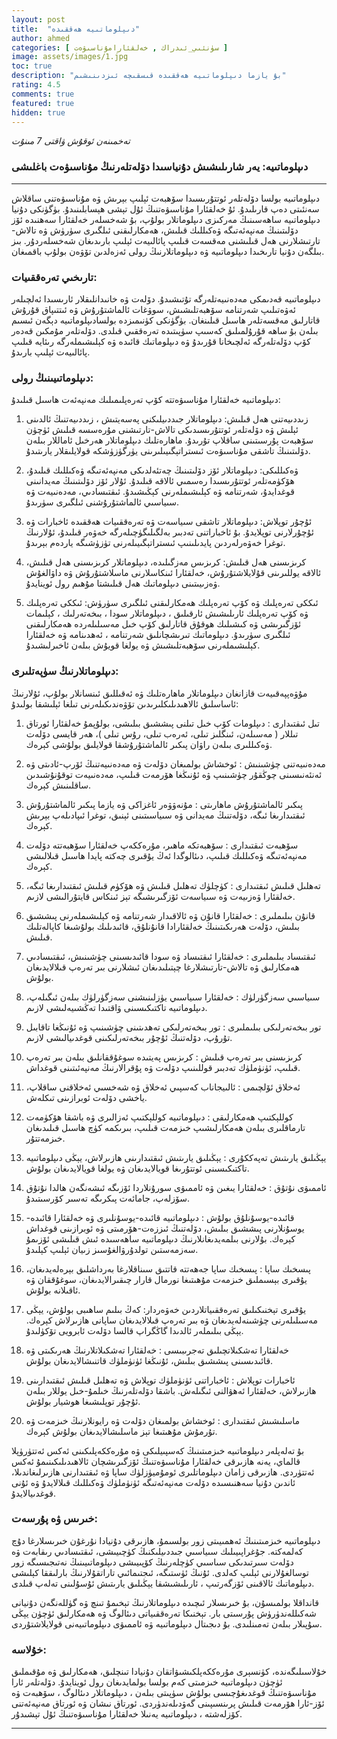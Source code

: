 ```yaml
---
layout: post
title:  "دىپلوماتىيە ھەققىدە"
author: ahmed
categories: [ سۈنئىي_ئىدراك , خەلقئارامۇناسىۋەت ]
image: assets/images/1.jpg
toc: true
description: "بۇ يازما دىپلوماتىيە ھەققىدە قىسقىچە ئىزدىنىشىم"
rating: 4.5
comments: true
featured: true
hidden: true
---
```

_تەخمىنەن ئوقۇش ۋاقتى 7 مىنۇت_

### دىپلوماتىيە: يەر شارىلىشىش دۇنياسىدا دۆلەتلەرنىڭ مۇناسىۋەت باغلىشى

---

دىپلوماتىيە بولسا دۆلەتلەر ئوتتۇرىسىدا سۆھبەت ئېلىپ بېرىش ۋە مۇناسىۋەتنى ساقلاش سەنئىتى دەپ قارىلىدۇ. ئۇ خەلقئارا مۇناسىۋەتنىڭ ئۇل تېشى ھېسابلىنىدۇ. بۈگۈنكى دۇنيا دىپلوماتىيە ساھەسىنىڭ مەركىزى دىپلوماتلار بولۇپ، بۇ شەخسلەر خەلقئارا سەھنىدە ئۆز دۆلىتىنىڭ مەنپەئەتىگە ۋەكىللىك قىلىش، ھەمكارلىقنى ئىلگىرى سۈرۈش ۋە تالاش-تارتىشلارنى ھەل قىلىشنى مەقسەت قىلىپ پائالىيەت ئېلىپ بارىدىغان شەخسلەردۇر. بىز بىلگەن دۇنيا تارىخىدا دىپلوماتىيە ۋە دىپلوماتلارنىڭ رولى ئەزەلدىن تۆۋەن بولۇپ باقمىغان.

###  تارىخىي تەرەققىيات:

دىپلوماتىيە قەدىمكى مەدەنىيەتلەرگە تۇتىشىدۇ. دۆلەت ۋە خانىدانلىقلار ئارىسىدا ئەلچىلەر ئەۋەتىلىپ شەرتنامە سۆھبەتلىشىش، سوۋغات ئالماشتۇرۇش ۋە ئىتتىپاق قۇرۇش قاتارلىق مەقسەتلەر ھاسىل قىلىنغان. بۈگۈنكى كۈنىمىزدە بولسادىپلوماتىيە دېگەن ئىسىم بىلەن بۇ ساھە قۇرۇلمىلىق كەسىپ سۈپىتىدە تەرەققىي قىلدى. دۆلەتلەر مۇمكىن قەدەر كۆپ دۆلەتلەرگە ئەلچىخانا قۇرىدۇ ۋە دىپلوماتىك قائىدە ۋە كېلىشىملەرگە رىئايە قىلىپ پائالىيەت ئېلىپ بارىدۇ.

###  دىپلوماتىيىنىڭ رولى:

دىپلوماتىيە خەلقئارا مۇناسىۋەتتە كۆپ تەرەپلىمىلىك مەنپەئەت ھاسىل قىلىدۇ:

1. زىددىيەتنى ھەل قىلىش:  دىپلوماتلار جىددىيلىكنى پەسەيتىش ، زىددىيەتنىڭ ئالدىنى ئېلىش ۋە دۆلەتلەر ئوتتۇرىسىدىكى تالاش-تارتىشنى مۇرەسسە قىلىش ئۈچۈن سۆھبەت پۇرسىتىنى ساقلاپ تۇرىدۇ. ماھارەتلىك دىپلوماتلار ھەرخىل ئاماللار بىلەن دۆلىتىنىڭ تاشقى مۇناسىۋەت ئىستراتېگىيىلىرىنى يۈرگۈزۈشكە قولايلىقلار يارىتىدۇ.

2. ۋەكىللىكى:  دىپلوماتلار ئۆز دۆلىتىنىڭ چەتئەلدىكى مەنپەئەتىگە ۋەكىللىك قىلىدۇ، ھۆكۈمەتلەر ئوتتۇرىسىدا رەسمىي ئالاقە قىلىدۇ. ئۇلار ئۆز دۆلىتىنىڭ مەيدانىنى قوغدايدۇ، شەرتنامە ۋە كېلىشىملەرنى كېڭىشىدۇ. ئىقتىسادىي، مەدەنىيەت ۋە سىياسىي ئالماشتۇرۇشنى ئىلگىرى سۈرىدۇ.

3. ئۇچۇر توپلاش:  دىپلوماتلار تاشقى سىياسەت ۋە تەرەققىيات ھەققىدە ئاخبارات ۋە ئۇچۇرلارنى توپلايدۇ. بۇ ئاخباراتنى تەدبىر بەلگىلىگۈچىلەرگە خەۋەر قىلىدۇ، ئۇلارنىڭ توغرا خەۋەرلەردىن پايدىلىنىپ ئىستراتېگىيىلەرنى تۈزۈشىگە ياردەم بېرىدۇ.

4. كرىزىسنى ھەل قىلىش:  كرىزىس مەزگىلىدە، دىپلوماتلار كرىزىسنى ھەل قىلىش، ئالاقە يوللىرىنى قۇلايلاشتۇرۇش، خەلقئارا ئىنكاسلارنى ماسلاشتۇرۇش ۋە داۋالغۇش ۋەزىيىتىنى دىپلوماتىك ھەل قىلىشتا مۇھىم رول ئوينايدۇ.

5. ئىككى تەرەپلىك ۋە كۆپ تەرەپلىك ھەمكارلىقنى ئىلگىرى سۈرۈش:  ئىككى تەرەپلىك ۋە كۆپ تەرەپلىك ئارىلىشىش ئارقىلىق ، دىپلوماتلار سودا ، بىخەتەرلىك ، كېلىمات ئۆزگىرىشى ۋە كىشىلىك ھوقۇق قاتارلىق كۆپ خىل مەسىلىلەردە ھەمكارلىقنى ئىلگىرى سۈرىدۇ. دىپلوماتىك تىرىشچانلىق شەرتنامە ، ئەھدىنامە ۋە خەلقئارا كېلىشىملەرنى سۆھبەتلىشىش ۋە يولغا قويۇش بىلەن ئاخىرلىشىدۇ.

### دىپلوماتلارنىڭ سۈپەتلىرى:

مۇۋەپپەقىيەت قازانغان دىپلوماتلار ماھارەتلىك ۋە ئەقىللىق ئىنسانلار بولۇپ، ئۇلارنىڭ ئاساسلىق ئالاھىدىلىكلىرىدىن تۆۋەندىكىلەرنى تىلغا ئېلىشقا بولىدۇ:

1. تىل ئىقتىدارى : دىپلومات كۆپ خىل تىلنى پىششىق بىلىشى، بولۇپمۇ خەلقئارا ئورتاق تىللار ( مەسىلەن، ئىنگلىز تىلى، ئەرەب تىلى، رۇس تىلى )، ھەر قايسى دۆلەت ۋەكىللىرى بىلەن راۋان پىكىر ئالماشتۇرۇشقا قولايلىق بولۇشى كېرەك.

2. مەدەنىيەتنى چۈشىنىش : ئوخشاش بولمىغان دۆلەت ۋە مەدەنىيەتنىڭ ئۆرپ-ئادىتى ۋە ئەنئەنىسىنى چوڭقۇر چۈشىنىپ ۋە ئۇنىڭغا ھۆرمەت قىلىپ، مەدەنىيەت توقۇنۇشىدىن ساقلىنىش كېرەك.

3. پىكىر ئالماشتۇرۇش ماھارىتى : مۇنەۋۋەر ئاغزاكى ۋە يازما پىكىر ئالماشتۇرۇش ئىقتىدارىغا ئىگە، دۆلەتنىڭ مەيدانى ۋە سىياسىتىنى ئېنىق، توغرا ئىپادىلەپ بېرىش كېرەك.

4. سۆھبەت ئىقتىدارى : سۆھبەتكە ماھىر، مۇرەككەپ خەلقئارا سۆھبەتتە دۆلەت مەنپەئەتىگە ۋەكىللىك قىلىپ، دىئالوگدا ئەڭ يۇقىرى چەكتە پايدا ھاسىل قىلالىشى كېرەك.

5.  تەھلىل قىلىش ئىقتىدارى  : كۈچلۈك تەھلىل قىلىش ۋە ھۆكۈم قىلىش ئىقتىدارىغا ئىگە، خەلقئارا ۋەزىيەت ۋە سىياسەت ئۆزگىرىشىگە تېز ئىنكاس قايتۇرالىشى لازىم.

6. قانۇن بىلىملىرى : خەلقئارا قانۇن ۋە ئالاقىدار شەرتنامە ۋە كېلىشىملەرنى پىششىق بىلىش، دۆلەت ھەرىكىتىنىڭ خەلقئارادا قانۇنلۇق، قائىدىلىك بولۇشىغا كاپالەتلىك قىلىش.

7. ئىقتىساد بىلىملىرى : خەلقئارا ئىقتىساد ۋە سودا قائىدىسىنى چۈشىنىش، ئىقتىسادىي ھەمكارلىق ۋە تالاش-تارتىشلارغا چېتىلىدىغان ئىشلارنى بىر تەرەپ قىلالايدىغان بولۇش.

8. سىياسىي سەزگۈرلۈك : خەلقئارا سىياسىي يۈزلىنىشنى سەزگۈرلۈك بىلەن ئىگىلەپ، دىپلوماتىيە تاكتىكىسىنى ۋاقتىدا تەڭشىيەلىشى لازىم.

9. تور بىخەتەرلىكى بىلىملىرى : تور بىخەتەرلىكى تەھدىتىنى چۈشىنىپ ۋە ئۇنىڭغا تاقابىل تۇرۇپ، دۆلەتنىڭ ئۇچۇر بىخەتەرلىكىنى قوغدىيالىشى لازىم.

10. كرىزىسنى بىر تەرەپ قىلىش : كرىزىس پەيتىدە سوغۇققانلىق بىلەن بىر تەرەپ قىلىپ، ئۈنۈملۈك تەدبىر قوللىنىپ دۆلەت ۋە پۇقرالارنىڭ مەنپەئىتىنى قوغداش.

11. ئەخلاق ئۆلچىمى : ئالىيجاناب كەسپىي ئەخلاق ۋە شەخسىي ئەخلاقنى ساقلاپ، ياخشى دۆلەت ئوبرازىنى تىكلەش.

12.  كوللېكتىپ ھەمكارلىقى : دىپلوماتىيە كوللېكتىپ ئەزالىرى ۋە باشقا ھۆكۈمەت تارماقلىرى بىلەن ھەمكارلىشىپ خىزمەت قىلىپ، بىرىكمە كۈچ ھاسىل قىلىدىغان خىزمەتتۇر.

13. يېڭىلىق يارىتىش تەپەككۇرى : يېڭىلىق يارىتىش ئىقتىدارىنى ھازىرلاش، يېڭى دىپلوماتىيە تاكتىكىسىنى ئوتتۇرىغا قويالايدىغان ۋە يولغا قويالايدىغان بولۇش.

14. ئاممىۋى نۇتۇق : خەلقئارا يىغىن ۋە ئاممىۋى سورۇنلاردا ئۆزىگە ئىشەنگەن ھالدا نۇتۇق سۆزلەپ، جامائەت پىكرىگە تەسىر كۆرسىتىدۇ.

15. قائىدە-يوسۇنلۇق بولۇش : دىپلوماتىيە قائىدە-يوسۇنلىرى ۋە خەلقئارا قائىدە-يوسۇنلارنى پىششىق بىلىش، دۆلەتنىڭ ئىززەت-ھۆرمىتى ۋە ئوبرازىنى قوغداش كېرەك. بۇلارنى بىلمەيدىغانلارنىڭ دىپلوماتىيە ساھەسىدە ئىش قىلىشى ئۆزىمۇ سەزمەستىن تولدۇرۋالغۇسىز زىيان ئېلىپ كېلىدۇ.

16. پىسخىك ساپا : پىسخىك ساپا جەھەتتە قاتتىق سىناقلارغا بەرداشلىق بېرەلەيدىغان، يۇقىرى بېسىملىق خىزمەت مۇھىتىغا نورمال قارار چىقىرالايدىغان، سوغۇققان ۋە ئاقىلانە  بولۇش.

17. يۇقىرى تېخنىكىلىق تەرەققىياتلاردىن خەۋەردار: كەڭ بىلىم ساھىبى بولۇش، يېڭى مەسىلىلەرنى چۈشىنەلەيدىغان ۋە بىر تەرەپ قىلالايدىغان ساپانى ھازىرلاش كېرەك. يېڭى بىلىملەر ئالدىدا گاڭگراپ قالسا دۆلەت ئابرويى تۆكۈلىدۇ.

18. خەلقئارا تەشكىلاتچىلىق تەجرىبىسى : خەلقئارا تەشكىلاتلارنىڭ ھەرىكىتى ۋە قائىدىسىنى پىششىق بىلىش، ئۇنىڭغا ئۈنۈملۈك قاتنىشالايدىغان بولۇش.

19. ئاخبارات توپلاش : ئاخباراتنى ئۈنۈملۈك توپلاش ۋە تەھلىل قىلىش ئىقتىدارىنى ھازىرلاش، خەلقئارا ئەھۋالنى ئىگىلەش. باشقا دۆلەتلەرنىڭ خىلمۇ-خىل يوللار بىلەن ئۇچۇر توپلىشىغا ھوشيار بولۇش.

20. ماسلىشىش ئىقتىدارى : ئوخشاش بولمىغان دۆلەت ۋە رايونلارنىڭ خىزمەت ۋە تۇرمۇش مۇھىتىغا تېز ماسلىشالايدىغان بولۇش كېرەك.

بۇ تەلەپلەر دىپلوماتىيە خىزمىتىنىڭ كەسپىيلىكى ۋە مۇرەككەپلىكىنى ئەكس ئەتتۈرۈپلا قالماي، يەنە ھازىرقى خەلقئارا مۇناسىۋەتنىڭ ئۆزگىرىشچان ئالاھىدىلىكىنىمۇ ئەكس ئەتتۈردى. ھازىرقى زامان دىپلوماتلىرى ئومۇميۈزلۈك ساپا ۋە ئىقتىدارنى ھازىرلىغاندىلا، ئاندىن دۇنيا سەھنىسىدە دۆلەت مەنپەئەتىگە ئۈنۈملۈك ۋەكىللىك قىلالايدۇ ۋە ئۇنى قوغدىيالايدۇ.



### خىرىس ۋە پۇرسەت:

دىپلوماتىيە خىزمىتىنىڭ  ئەھمىيىتى زور بولسىمۇ، ھازىرقى دۇنيادا نۇرغۇن خىرىسلارغا دۇچ كەلمەكتە. جۇغراپىيىلىك سىياسىي جىددىيلىكنىڭ كۈچىيىشى، ئىقتىسادىي رىقابەت ۋە دۆلەت سىرتىدىكى سىاسىي كۈچلەرنىڭ كۆپىيىشى دىپلوماتىيىنىڭ نەتىجىسىگە زور توسالغۇلارنى ئېلىپ كەلدى. ئۇنىڭ ئۈستىگە، ئىجتىمائىي تاراتقۇلارنىڭ بارلىققا كېلىشى دىپلوماتىك ئالاقىنى ئۆزگەرتىپ ، ئارىلىشىشقا يېڭىلىق يارىتىش ئۇسۇلىنى تەلەپ قىلدى.

قانداقلا بولمىسۇن، بۇ خىرىسلار ئىچىدە دىپلوماتلارنىڭ تېخىمۇ تىنچ ۋە گۈللەنگەن دۇنيانى شەكىللەندۈرۈش پۇرسىتى بار. تېخنىكا تەرەققىياتى دىئالوگ ۋە ھەمكارلىق ئۈچۈن يېڭى سۇپىلار بىلەن تەمىنلىدى. بۇ دىجىتال دىپلوماتىيە ۋە ئاممىۋى دىپلوماتىيەنى قولايلاشتۇردى.

### خۇلاسە:

خۇلاسىلىگەندە، كۈنسېرى مۇرەككەپلكىشىۋاتقان دۇنيادا تىنچلىق، ھەمكارلىق ۋە مۇقىملىق ئۈچۈن دىپلوماتىيە خىزمىتى كەم بولسا بولمايدىغان رول ئوينايدۇ. دۆلەتلەر ئارا مۇناسىۋەتنىڭ قوغدىغۇچىسى بولۇش سۈپىتى بىلەن ، دىپلوماتلار دىئالوگ ، سۆھبەت ۋە ئۆز-ئارا ھۆرمەت قىلىش پرىنسىپىنى گەۋدىلەندۈردى. ئورتاق نىشان ۋە ئورتاق مەنپەئەتنى كۆزلەشتە ، دىپلوماتىيە يەنىلا خەلقئارا مۇناسىۋەتنىڭ ئۇل تېشىدۇر.

---




<style type="text/css" media="screen">
.row {
	direction: rtl !important;
	text-align: justify !important;
	font-family: 'alkatip' !important;
    text-indent: 30px !important;
     font-size: 0.7em !important;
}
</style>